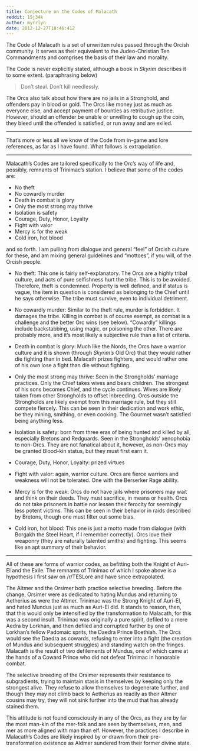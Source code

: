 ```yaml
---
title: Conjecture on the Codes of Malacath
reddit: 15j34k
author: myrrlyn
date: 2012-12-27T18:46:41Z
---
```


The Code of Malacath is a set of unwritten rules passed through the Orcish
community. It serves as their equivalent to the Judeo-Christian Ten Commandments
and comprises the basis of their law and morality.

The Code is never explicitly stated, although a book in *Skyrim* describes it to
some extent. (paraphrasing below)

> Don’t steal. Don’t kill needlessly.

The Orcs also talk about how there are no jails in a Stronghold, and offenders
pay in blood or gold. The Orcs like money just as much as everyone else, and
accept payment of bounties as retributive justice. However, should an offender
be unable or unwilling to cough up the coin, they bleed until the offended is
satisfied, or run away and are exiled.

----

That’s more or less all we know of the Code from in-game and lore references, as
far as I have found. What follows is extrapolation.

----

Malacath’s Codes are tailored specifically to the Orc’s way of life and,
possibly, remnants of Trinimac’s station. I believe that some of the codes are:

- No theft
- No cowardly murder
- Death in combat is glory
- Only the most strong may thrive
- Isolation is safety
- Courage, Duty, Honor, Loyalty
- Fight with valor
- Mercy is for the weak
- Cold iron, hot blood

and so forth. I am pulling from dialogue and general “feel” of Orcish culture
for these, and am mixing general guidelines and “mottoes”, if you will, of the
Orcish people.

- No theft: This one is fairly self-explanatory. The Orcs are a highly tribal
  culture, and acts of pure selfishness hurt the tribe. This is to be avoided.
  Therefore, theft is condemned. Property is well defined, and if status is
  vague, the item in question is considered as belonging to the Chief until he
  says otherwise. The tribe must survive, even to individual detriment.

- No cowardly murder: Similar to the theft rule, murder is forbidden. It damages
  the tribe. Killing in combat is of course exempt, as combat is a challenge and
  the better Orc wins (see below). “Cowardly” killings include backstabbing,
  using magic, or poisoning the other. There are probably more, and it’s most
  likely a subjective rule than a list of criteria.

- Death in combat is glory: Much like the Nords, the Orcs have a warrior culture
  and it is shown (through *Skyrim’s* Old Orc) that they would rather die
  fighting than in bed. Malacath prizes fighters, and would rather one of his
  own lose a fight than die without fighting.

- Only the most strong may thrive: Seen in the Strongholds’ marriage practices.
  Only the Chief takes wives and bears children. The strongest of his sons
  becomes Chief, and the cycle continues. Wives are likely taken from other
  Strongholds to offset inbreeding. Orcs outside the Strongholds are likely
  exempt from this marriage rule, but they still compete fiercely. This can be
  seen in their dedication and work ethic, be they mining, smithing, or even
  cooking. The Gourmet wasn’t satisfied being anything less.

- Isolation is safety: born from three eras of being hunted and killed by all,
  especially Bretons and Redguards. Seen in the Strongholds’ xenophobia to
  non-Orcs. They are not fanatical about it, however, as non-Orcs may be granted
  Blood-kin status, but they must first earn it.

- Courage, Duty, Honor, Loyalty: prized virtues

- Fight with valor: again, warrior culture. Orcs are fierce warriors and
  weakness will not be tolerated. One with the Berserker Rage ability.

- Mercy is for the weak: Orcs do not have jails where prisoners may wait and
  think on their deeds. They must sacrifice, in means or health. Orcs do not
  take prisoners in battle nor lessen their ferocity for seemingly less potent
  victims. This can be seen in their behavior in raids described by Bretons,
  though one must filter out some bias.

- Cold iron, hot blood: This one is just a motto made from dialogue (with
  Borgakh the Steel Heart, if I remember correctly). Orcs love their weaponry
  (they are naturally talented smiths) and fighting. This seems like an apt
  summary of their behavior.

----

All of these are forms of warrior codes, as befitting both the Knight of Auri-El
and the Exile. The remnants of Trinimac of which I spoke above is a hypothesis I
first saw on /r/TESLore and have since extrapolated.

The Altmer and the Orsimer both practice selective breeding. Before the change,
Orsimer were as dedicated to hating Mundus and returning to Aetherius as were
the Altmer. Trinimac was the Strong Knight of Auri-El, and hated Mundus just as
much as Auri-El did. It stands to reason, then, that this would only be
intensified by the transformation to Malacath, for this was a second insult.
Trinimac was originally a pure spirit, defiled to a mere Aedra by Lorkhan, and
then defiled and corrupted further by one of Lorkhan’s fellow Padomaic sprits,
the Daedra Prince Boethiah. The Orcs would see the Daedra as cowards, refusing
to enter into a fight (the creation of Mundus and subsequent struggles) and
standing watch on the fringes. Malacath is the result of two defilements of
Mundus, one of which came at the hands of a Coward Prince who did not defeat
Trinimac in honorable combat.

The selective breeding of the Orsimer represents their resistance to
subgradients, trying to maintain stasis in themselves by keeping only the
strongest alive. They refuse to allow themselves to degenerate further, and
though they may not climb back to Aetherius as readily as their Altmer cousins
may try, they will not sink further into the mud that has already stained them.

This attitude is not found consciously in any of the Orcs, as they are by far
the most man-kin of the mer-folk and are seen by themselves, men, and mer as
more aligned with man than elf. However, the practices I describe in Malacath’s
Codes are likely inspired by or drawn from their pre-transformation existence as
Aldmer sundered from their former divine state.
